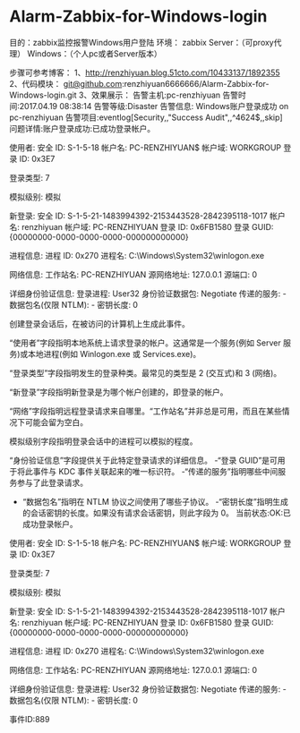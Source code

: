 # Alarm-Zabbix-for-Windows-login
目的：zabbix监控报警Windows用户登陆
环境：
zabbix Server：（可proxy代理）
Windows：（个人pc或者Server版本）

步骤可参考博客：
1、http://renzhiyuan.blog.51cto.com/10433137/1892355
2、代码模块：
git@github.com:renzhiyuan6666666/Alarm-Zabbix-for-Windows-login.git
3、效果展示：
告警主机:pc-renzhiyuan
告警时间:2017.04.19 08:38:14
告警等级:Disaster
告警信息: Windows账户登录成功 on pc-renzhiyuan
告警项目:eventlog[Security,,"Success Audit",,^4624$,,skip]
问题详情:账户登录成功:已成功登录帐户。

使用者:
安全 ID:	S-1-5-18
帐户名:	PC-RENZHIYUAN$
帐户域:	WORKGROUP
登录 ID:	0x3E7

登录类型:	7

模拟级别:	模拟

新登录:
安全 ID:	S-1-5-21-1483994392-2153443528-2842395118-1017
帐户名:	renzhiyuan
帐户域:	PC-RENZHIYUAN
登录 ID:	0x6FB1580
登录 GUID:	{00000000-0000-0000-0000-000000000000}

进程信息:
进程 ID:	0x270
进程名:	C:\Windows\System32\winlogon.exe

网络信息:
工作站名:	PC-RENZHIYUAN
源网络地址:	127.0.0.1
源端口:	0

详细身份验证信息:
登录进程:	User32 
身份验证数据包:	Negotiate
传递的服务:	-
数据包名(仅限 NTLM):	-
密钥长度:	0

创建登录会话后，在被访问的计算机上生成此事件。

“使用者”字段指明本地系统上请求登录的帐户。这通常是一个服务(例如 Server 服务)或本地进程(例如 Winlogon.exe 或 Services.exe)。

“登录类型”字段指明发生的登录种类。最常见的类型是 2 (交互式)和 3 (网络)。

“新登录”字段指明新登录是为哪个帐户创建的，即登录的帐户。

“网络”字段指明远程登录请求来自哪里。“工作站名”并非总是可用，而且在某些情况下可能会留为空白。

模拟级别字段指明登录会话中的进程可以模拟的程度。

“身份验证信息”字段提供关于此特定登录请求的详细信息。
-“登录 GUID”是可用于将此事件与 KDC 事件关联起来的唯一标识符。
-“传递的服务”指明哪些中间服务参与了此登录请求。
- “数据包名”指明在 NTLM 协议之间使用了哪些子协议。
-“密钥长度”指明生成的会话密钥的长度。如果没有请求会话密钥，则此字段为 0。
当前状态:OK:已成功登录帐户。

使用者:
安全 ID:	S-1-5-18
帐户名:	PC-RENZHIYUAN$
帐户域:	WORKGROUP
登录 ID:	0x3E7

登录类型:	7

模拟级别:	模拟

新登录:
安全 ID:	S-1-5-21-1483994392-2153443528-2842395118-1017
帐户名:	renzhiyuan
帐户域:	PC-RENZHIYUAN
登录 ID:	0x6FB1580
登录 GUID:	{00000000-0000-0000-0000-000000000000}

进程信息:
进程 ID:	0x270
进程名:	C:\Windows\System32\winlogon.exe

网络信息:
工作站名:	PC-RENZHIYUAN
源网络地址:	127.0.0.1
源端口:	0

详细身份验证信息:
登录进程:	User32 
身份验证数据包:	Negotiate
传递的服务:	-
数据包名(仅限 NTLM):	-
密钥长度:	0

事件ID:889

